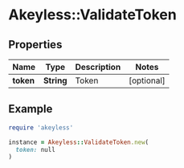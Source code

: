 # Akeyless::ValidateToken

## Properties

| Name | Type | Description | Notes |
| ---- | ---- | ----------- | ----- |
| **token** | **String** | Token | [optional] |

## Example

```ruby
require 'akeyless'

instance = Akeyless::ValidateToken.new(
  token: null
)
```

